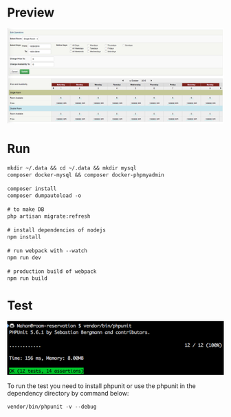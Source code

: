 # Preview

![Screenshot](screenshot.png "Screenshot")

# Run

```
mkdir ~/.data && cd ~/.data && mkdir mysql
composer docker-mysql && composer docker-phpmyadmin

composer install
composer dumpautoload -o

# to make DB
php artisan migrate:refresh

# install dependencies of nodejs
npm install

# run webpack with --watch
npm run dev

# production build of webpack
npm run build
```
# Test

![Tests Screenshot](test-screenshot.png "Tests Screenshot")

To run the test you need to install phpunit or use the phpunit in the dependency directory by command below:
```
vendor/bin/phpunit -v --debug
```
